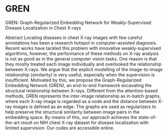 # GREN
GREN: Graph-Regularized Embedding Network for Weakly-Supervised Disease Localization in Chest X-rays

Abstract
Locating diseases in chest X-ray images with few careful annotations has been a research hotspot in computer-assisted diagnosis. Recent works have tackled this problem with innovative weakly-supervised algorithms, however, the performance of these methods on X-ray analysis is not as good as in the general computer vision tasks. One reason is that they mostly treated each image individually and overlooked the relationship between X-rays. We argue that the explicit modelling of the image-to-image relationship (similarity) is very useful, especially when the supervision is insufficient. Motivated by this, we propose the Graph-Regularized Embedding Network (GREN), an end-to-end framework excavating the structural relationship between X-rays. Different from the attention-based methods, GREN represents the inter-image relationship as in-batch graphs, where each X-ray image is regarded as a node and the distance between X-ray images is defined as an edge. The graphs are used as regularizers to help preserve the structural similarity between image pairs in the embedding space. By means of this, our approach achieves the state-of-the-art result on NIH chest X-ray dataset for disease localization with limited supervision. Our codes are accessible online.
